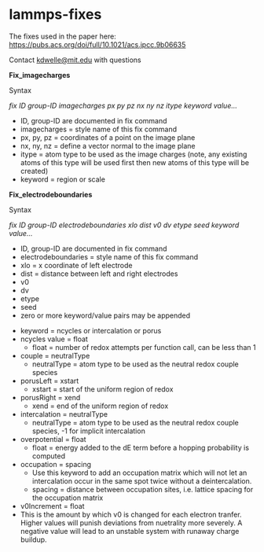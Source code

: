 # lammps-fixes

The fixes used in the paper here: https://pubs.acs.org/doi/full/10.1021/acs.jpcc.9b06635

Contact kdwelle@mit.edu with questions

**Fix_imagecharges**

Syntax

_fix ID group-ID imagecharges px py pz nx ny nz itype keyword value..._

* ID, group-ID are documented in fix command
* imagecharges = style name of this fix command
* px, py, pz = coordinates of a point on the image plane
* nx, ny, nz = define a vector normal to the image plane
* itype = atom type to be used as the image charges (note, any existing atoms of this type will be used first then new atoms of this type will be created)
* keyword = region or scale


**Fix_electrodeboundaries**

Syntax

_fix ID group-ID electrodeboundaries xlo dist v0 dv etype seed keyword value..._

* ID, group-ID are documented in fix command
* electrodeboundaries = style name of this fix command
* xlo = x coordinate of left electrode
* dist = distance between left and right electrodes
* v0
* dv
* etype
* seed
* zero or more keyword/value pairs may be appended
- keyword = ncycles or intercalation or porus
- ncycles value = float
  - float = number of redox attempts per function call, can be less than 1
- couple = neutralType
  - neutralType = atom type to be used as the neutral redox couple species
- porusLeft = xstart
  - xstart = start of the uniform region of redox
- porusRight = xend
	- xend = end of the uniform region of redox
- intercalation = neutralType
  - neutralType = atom type to be used as the neutral redox couple species, -1 for implicit intercalation
- overpotential = float
  - float = energy added to the dE term before a hopping probability is computed
- occupation = spacing
  - Use this keyword to add an occupation matrix which will not let an intercalation occur in the same spot twice without a deintercalation. 
  - spacing = distance between occupation sites, i.e. lattice spacing for the occupation matrix
- v0Increment = float
 - This is the amount by which v0 is changed for each electron tranfer. Higher values will punish deviations from nuetrality more severely. A negative value will lead to an unstable system with runaway charge buildup.
